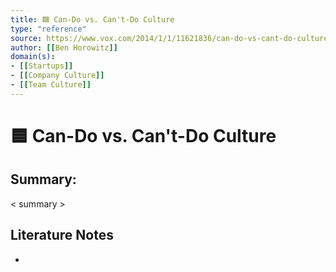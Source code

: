 ```yaml
---
title: 🟦 Can-Do vs. Can't-Do Culture
type: "reference"
source: https://www.vox.com/2014/1/1/11621836/can-do-vs-cant-do-culture
author: [[Ben Horowitz]]
domain(s):
- [[Startups]]
- [[Company Culture]]
- [[Team Culture]]
---
```

# 🟦 Can-Do vs. Can't-Do Culture

## Summary:

< summary >

## Literature Notes

- 
